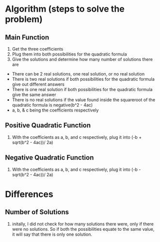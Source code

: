 # Algorithm (steps to solve the problem)

## Main Function
1.  Get the three coefficients
2.  Plug them into both possibilities for the quadratic formula
3.  Give the solutions and determine how many number of solutions there are
* There can be 2 real solutions, one real solution, or no real solution
*  There is two real solutions if both possibilities for the quadratic formula give out different answers
*  There is one real solution if both possibilities for the quadratic formula give the same answer
*  There is no real solutions if the value found inside the squareroot of the quadratic formula is negative(b^2 - 4ac)
* a, b, & c being the coefficients respectively

## Positive Quadratic Function 
1. With the coefficients as a, b, and c respectively, plug it into (-b + sqrt(b^2 - 4ac))/ 2a)

## Negative Quadratic Function 
1. With the coefficients as a, b, and c respectively, plug it into (-b - sqrt(b^2 - 4ac))/ 2a)

# Differences
## Number of Solutions
1.  initally, I did not check for how many solutions there were, only if there were no solutions. So if both the possibilities equate to the same value, it will say that there is only one solution.